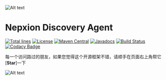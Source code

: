 ![Alt text](https://github.com/HaojunRen/Docs/raw/master/discovery-doc/Cover.jpg)

# Nepxion Discovery Agent
[![Total lines](https://tokei.rs/b1/github/Nepxion/DiscoveryAgent?category=lines)](https://tokei.rs/b1/github/Nepxion/DiscoveryAgent?category=lines)  [![License](https://img.shields.io/badge/License-Apache%202.0-blue.svg?label=license)](https://github.com/Nepxion/DiscoveryAgent/blob/master/LICENSE)  [![Maven Central](https://img.shields.io/maven-central/v/com.nepxion/discovery-agent.svg?label=maven%20central)](http://search.maven.org/#search%7Cga%7C1%7Cg%3A%22com.nepxion%22%20AND%20discovery-agent)  [![Javadocs](http://www.javadoc.io/badge/com.nepxion/discovery-agent-transmittable.svg)](http://www.javadoc.io/doc/com.nepxion/discovery-agent-transmittable)  [![Build Status](https://travis-ci.org/Nepxion/DiscoveryAgent.svg?branch=master)](https://travis-ci.org/Nepxion/DiscoveryAgent)  [![Codacy Badge](https://api.codacy.com/project/badge/Grade/8e39a24e1be740c58b83fb81763ba317)](https://www.codacy.com/project/HaojunRen/DiscoveryAgent/dashboard?utm_source=github.com&amp;utm_medium=referral&amp;utm_content=Nepxion/DiscoveryAgent&amp;utm_campaign=Badge_Grade_Dashboard)

每一个访问路过的朋友，如果您觉得这个开源框架不错，请顺手在页面右上角帮它[**Star**]一下

![Alt text](https://github.com/HaojunRen/Docs/raw/master/discovery-doc/Star1.jpg)
